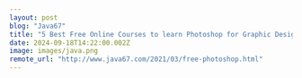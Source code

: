 ```yaml
---
layout: post
blog: "Java67"
title: "5 Best Free Online Courses to learn Photoshop for Graphic Design in 2024 - Best of Lot"
date: 2024-09-18T14:22:00.002Z
image: images/java.png
remote_url: "http://www.java67.com/2021/03/free-photoshop.html"
---
```

